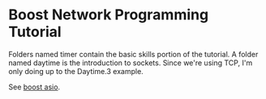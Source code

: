 Boost Network Programming Tutorial
==================================

Folders named timer<int> contain the basic skills portion of the tutorial. A
folder named daytime<int> is the introduction to sockets. Since we're using
TCP, I'm only doing up to the Daytime.3 example.

See [boost asio](http://www.boost.org/doc/libs/1_57_0/doc/html/boost_asio/tutorial.html).
